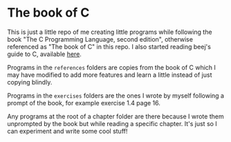 # The book of C

This is just a little repo of me creating little programs while following the book "The C Programming Language, second edition",
otherwise referenced as "The book of C" in this repo.
I also started reading beej's guide to C, available [here](https://beej.us/guide/bgc/pdf/bgc_a4_c_1.pdf]).

Programs in the `references` folders are copies from the book of C which I may have modified to add more features and learn a little instead of just copying blindly.

Programs in the `exercises` folders are the ones I wrote by myself following a prompt of the book, for example exercise 1.4 page 16.

Any programs at the root of a chapter folder are there because I wrote them unprompted by the book but while reading a specific chapter. It's just so I can experiment and write some cool stuff!
